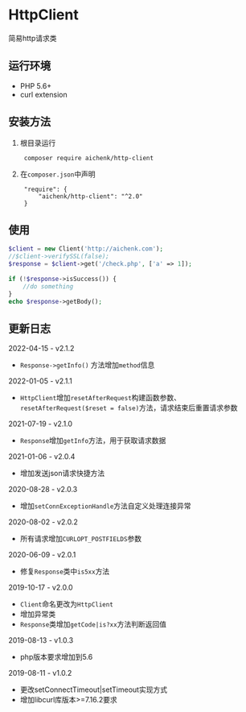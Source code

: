 # HttpClient
简易http请求类

## 运行环境
- PHP 5.6+
- curl extension

## 安装方法
1. 根目录运行

        composer require aichenk/http-client
        
2. 在`composer.json`中声明

        "require": {
            "aichenk/http-client": "^2.0"
        }
            


## 使用
```php
$client = new Client('http://aichenk.com');
//$client->verifySSL(false);
$response = $client->get('/check.php', ['a' => 1]);
 
if (!$response->isSuccess()) {
    //do something
}
echo $response->getBody();
```

## 更新日志
2022-04-15 - v2.1.2
- `Response->getInfo()` 方法增加`method`信息

2022-01-05 - v2.1.1
- `HttpClient`增加`resetAfterRequest`构建函数参数、`resetAfterRequest($reset = false)`方法，请求结束后重置请求参数

2021-07-19 - v2.1.0
- `Response`增加`getInfo`方法，用于获取请求数据

2021-01-06 - v2.0.4
- 增加发送json请求快捷方法

2020-08-28 - v2.0.3
- 增加`setConnExceptionHandle`方法自定义处理连接异常

2020-08-02 - v2.0.2
- 所有请求增加`CURLOPT_POSTFIELDS`参数

2020-06-09 - v2.0.1
- 修复`Response`类中`is5xx`方法

2019-10-17 - v2.0.0
- `Client`命名更改为`HttpClient`
- 增加异常类
- `Response`类增加`getCode|is?xx`方法判断返回值

2019-08-13 - v1.0.3
- php版本要求增加到5.6

2019-08-11 - v1.0.2
- 更改setConnectTimeout|setTimeout实现方式
- 增加libcurl库版本>=7.16.2要求
